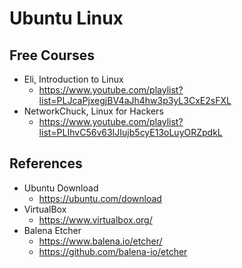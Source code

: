 # Ubuntu Linux

## Free Courses

- Eli, Introduction to Linux
  - <https://www.youtube.com/playlist?list=PLJcaPjxegjBV4aJh4hw3p3yL3CxE2sFXL>
- NetworkChuck, Linux for Hackers
  - <https://www.youtube.com/playlist?list=PLIhvC56v63IJIujb5cyE13oLuyORZpdkL>

## References

- Ubuntu Download
  - <https://ubuntu.com/download>
- VirtualBox
  - <https://www.virtualbox.org/>
- Balena Etcher
  - <https://www.balena.io/etcher/>
  - <https://github.com/balena-io/etcher>